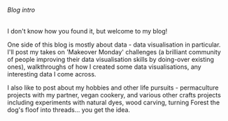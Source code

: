 ###### Blog intro

I don't know how you found it, but welcome to my blog!

One side of this blog is mostly about data - data visualisation in particular. I'll post my takes on 'Makeover Monday' challenges (a brilliant community of people improving their data visualisation skills by doing-over existing ones), walkthroughs of how I created some data visualisations, any interesting data I come across.

I also like to post about my hobbies and other life pursuits - permaculture projects with my partner, vegan cookery, and various other crafts projects including experiments with natural dyes, wood carving, turning Forest the dog's floof into threads... you get the idea.

